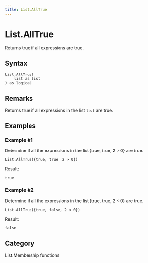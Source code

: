 ```yaml
---
title: List.AllTrue
---
```


# List.AllTrue


Returns true if all expressions are true.


## Syntax

```powerquery
List.AllTrue(
    list as list
) as logical
```


## Remarks

Returns true if all expressions in the list <code>list</code> are true.


## Examples

### Example #1 
Determine if all the expressions in the list \{true, true, 2 &gt; 0} are true.
```powerquery
List.AllTrue({true, true, 2 > 0})
```

Result: 
```powerquery
true
```


### Example #2 
Determine if all the expressions in the list \{true, true, 2 &lt; 0} are true.
```powerquery
List.AllTrue({true, false, 2 < 0})
```

Result: 
```powerquery
false
```




## Category
List.Membership functions
